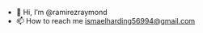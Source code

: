 - 👋 Hi, I’m @ramirezraymond
- 📫 How to reach me ismaelharding56994@gmail.com 

<!---
ramirezraymond/ramirezraymond is a ✨ special ✨ repository because its `README.md` (this file) appears on your GitHub profile.
You can click the Preview link to take a look at your changes.
--->
